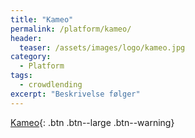 ```yaml
---
title: "Kameo"
permalink: /platform/kameo/
header:
  teaser: /assets/images/logo/kameo.jpg
category:
  - Platform
tags:
  - crowdlending
excerpt: "Beskrivelse følger"
---
```


[Kameo](/go/kameo/){: .btn .btn--large .btn--warning}
